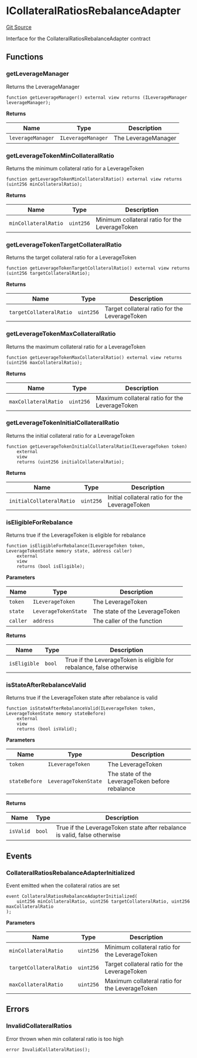 # ICollateralRatiosRebalanceAdapter
[Git Source](https://github.com/seamless-protocol/ilm-v2/blob/6c745a1fb2c5cc77df7fd3106f57db1adc947b75/src/interfaces/ICollateralRatiosRebalanceAdapter.sol)

Interface for the CollateralRatiosRebalanceAdapter contract


## Functions
### getLeverageManager

Returns the LeverageManager


```solidity
function getLeverageManager() external view returns (ILeverageManager leverageManager);
```
**Returns**

|Name|Type|Description|
|----|----|-----------|
|`leverageManager`|`ILeverageManager`|The LeverageManager|


### getLeverageTokenMinCollateralRatio

Returns the minimum collateral ratio for a LeverageToken


```solidity
function getLeverageTokenMinCollateralRatio() external view returns (uint256 minCollateralRatio);
```
**Returns**

|Name|Type|Description|
|----|----|-----------|
|`minCollateralRatio`|`uint256`|Minimum collateral ratio for the LeverageToken|


### getLeverageTokenTargetCollateralRatio

Returns the target collateral ratio for a LeverageToken


```solidity
function getLeverageTokenTargetCollateralRatio() external view returns (uint256 targetCollateralRatio);
```
**Returns**

|Name|Type|Description|
|----|----|-----------|
|`targetCollateralRatio`|`uint256`|Target collateral ratio for the LeverageToken|


### getLeverageTokenMaxCollateralRatio

Returns the maximum collateral ratio for a LeverageToken


```solidity
function getLeverageTokenMaxCollateralRatio() external view returns (uint256 maxCollateralRatio);
```
**Returns**

|Name|Type|Description|
|----|----|-----------|
|`maxCollateralRatio`|`uint256`|Maximum collateral ratio for the LeverageToken|


### getLeverageTokenInitialCollateralRatio

Returns the initial collateral ratio for a LeverageToken


```solidity
function getLeverageTokenInitialCollateralRatio(ILeverageToken token)
    external
    view
    returns (uint256 initialCollateralRatio);
```
**Returns**

|Name|Type|Description|
|----|----|-----------|
|`initialCollateralRatio`|`uint256`|Initial collateral ratio for the LeverageToken|


### isEligibleForRebalance

Returns true if the LeverageToken is eligible for rebalance


```solidity
function isEligibleForRebalance(ILeverageToken token, LeverageTokenState memory state, address caller)
    external
    view
    returns (bool isEligible);
```
**Parameters**

|Name|Type|Description|
|----|----|-----------|
|`token`|`ILeverageToken`|The LeverageToken|
|`state`|`LeverageTokenState`|The state of the LeverageToken|
|`caller`|`address`|The caller of the function|

**Returns**

|Name|Type|Description|
|----|----|-----------|
|`isEligible`|`bool`|True if the LeverageToken is eligible for rebalance, false otherwise|


### isStateAfterRebalanceValid

Returns true if the LeverageToken state after rebalance is valid


```solidity
function isStateAfterRebalanceValid(ILeverageToken token, LeverageTokenState memory stateBefore)
    external
    view
    returns (bool isValid);
```
**Parameters**

|Name|Type|Description|
|----|----|-----------|
|`token`|`ILeverageToken`|The LeverageToken|
|`stateBefore`|`LeverageTokenState`|The state of the LeverageToken before rebalance|

**Returns**

|Name|Type|Description|
|----|----|-----------|
|`isValid`|`bool`|True if the LeverageToken state after rebalance is valid, false otherwise|


## Events
### CollateralRatiosRebalanceAdapterInitialized
Event emitted when the collateral ratios are set


```solidity
event CollateralRatiosRebalanceAdapterInitialized(
    uint256 minCollateralRatio, uint256 targetCollateralRatio, uint256 maxCollateralRatio
);
```

**Parameters**

|Name|Type|Description|
|----|----|-----------|
|`minCollateralRatio`|`uint256`|Minimum collateral ratio for the LeverageToken|
|`targetCollateralRatio`|`uint256`|Target collateral ratio for the LeverageToken|
|`maxCollateralRatio`|`uint256`|Maximum collateral ratio for the LeverageToken|

## Errors
### InvalidCollateralRatios
Error thrown when min collateral ratio is too high


```solidity
error InvalidCollateralRatios();
```

